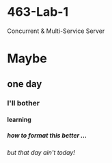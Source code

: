 # 463-Lab-1
Concurrent &amp; Multi-Service Server
# Maybe
## one day
### I'll bother
#### learning
##### how to format this better ...
###### but that day ain't today!
